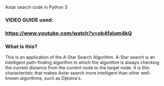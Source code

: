 Astar search code in Python 3

### VIDEO GUIDE used:
### https://www.youtube.com/watch?v=ob4faIum4kQ

### What is this?

This is an application of the A-Star Search Algorithm. A-Star search is an intelligent path-finding algorithm in which the algorithm is always checking the current distance from the current node to the target node. It is this characteristic that makes Astar search more intelligent than other well-known algorithms, such as Dijkstra's.
